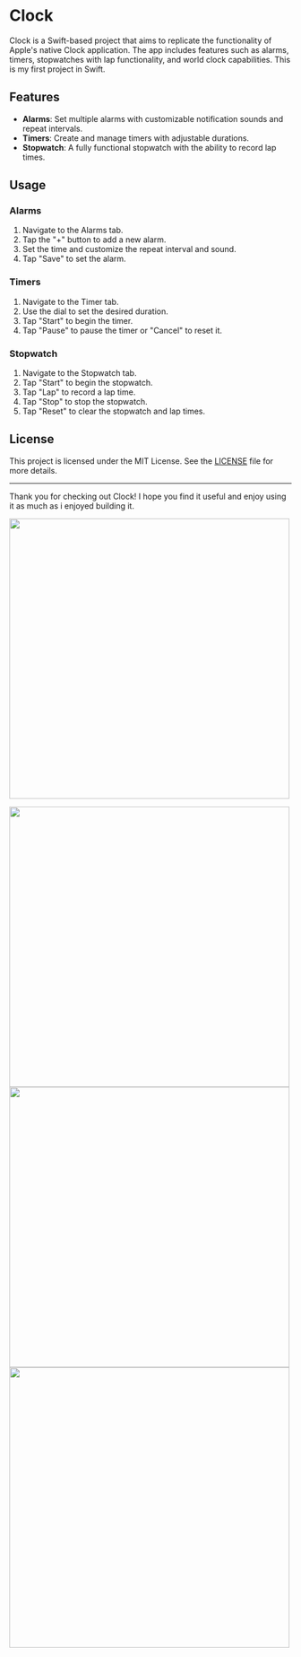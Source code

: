 # Clock

Clock is a Swift-based project that aims to replicate the functionality of Apple's native Clock application. The app includes features such as alarms, timers, stopwatches with lap functionality, and world clock capabilities. This is my first project in Swift.

## Features

- **Alarms**: Set multiple alarms with customizable notification sounds and repeat intervals.
- **Timers**: Create and manage timers with adjustable durations.
- **Stopwatch**: A fully functional stopwatch with the ability to record lap times.


## Usage

### Alarms

1. Navigate to the Alarms tab.
2. Tap the "+" button to add a new alarm.
3. Set the time and customize the repeat interval and sound.
4. Tap "Save" to set the alarm.

### Timers

1. Navigate to the Timer tab.
2. Use the dial to set the desired duration.
3. Tap "Start" to begin the timer.
4. Tap "Pause" to pause the timer or "Cancel" to reset it.

### Stopwatch

1. Navigate to the Stopwatch tab.
2. Tap "Start" to begin the stopwatch.
3. Tap "Lap" to record a lap time.
4. Tap "Stop" to stop the stopwatch.
5. Tap "Reset" to clear the stopwatch and lap times.


## License

This project is licensed under the MIT License. See the [LICENSE](LICENSE) file for more details.

---

Thank you for checking out Clock! I hope you find it useful and enjoy using it as much as i enjoyed building it.


<img 
  src     ="https://github.com/IlSense98/Clock/assets/148085463/fddcd945-ff25-4ec4-adeb-de0a38e28ebc"
 width="500" />
</div>


 <img src="https://github.com/IlSense98/Clock/assets/148085463/eaf7ad26-3543-48a7-8a2d-cb51db42f516" width="500" />
</div>


 <img src="https://github.com/IlSense98/Clock/assets/148085463/40b973a3-b746-4552-8409-e0f8b80b1510" width="500" />
</div>


<img src="https://github.com/IlSense98/Clock/assets/148085463/8efccf0f-3730-4503-b4a5-46591f658c58" width="500" />
</div>
